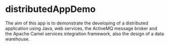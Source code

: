 # distributedAppDemo

The aim of this app is to demonstrate the developing of a distributed application using Java, web services, the ActiveMQ message broker and 
the Apache Camel services integration framework, also the design of a data warehouse.
